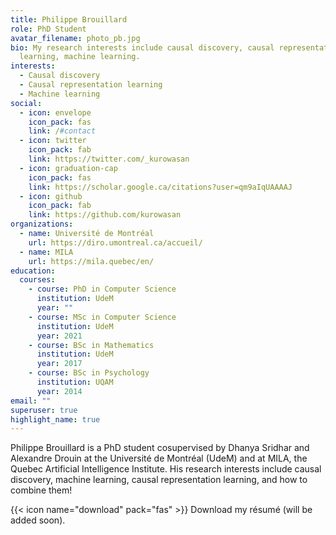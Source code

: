 ```yaml
---
title: Philippe Brouillard
role: PhD Student
avatar_filename: photo_pb.jpg
bio: My research interests include causal discovery, causal representation
  learning, machine learning.
interests:
  - Causal discovery
  - Causal representation learning
  - Machine learning
social:
  - icon: envelope
    icon_pack: fas
    link: /#contact
  - icon: twitter
    icon_pack: fab
    link: https://twitter.com/_kurowasan
  - icon: graduation-cap
    icon_pack: fas
    link: https://scholar.google.ca/citations?user=qm9aIqUAAAAJ
  - icon: github
    icon_pack: fab
    link: https://github.com/kurowasan
organizations:
  - name: Université de Montréal
    url: https://diro.umontreal.ca/accueil/
  - name: MILA
    url: https://mila.quebec/en/
education:
  courses:
    - course: PhD in Computer Science
      institution: UdeM
      year: ""
    - course: MSc in Computer Science
      institution: UdeM
      year: 2021
    - course: BSc in Mathematics
      institution: UdeM
      year: 2017
    - course: BSc in Psychology
      institution: UQAM
      year: 2014
email: ""
superuser: true
highlight_name: true
---
```

Philippe Brouillard is a PhD student cosupervised by Dhanya Sridhar and Alexandre Drouin at the Université de Montréal (UdeM) and at MILA, the Quebec Artificial Intelligence Institute. His research interests include causal discovery, machine learning, causal representation learning, and how to combine them! 

{{< icon name="download" pack="fas" >}} Download my résumé (will be added soon).